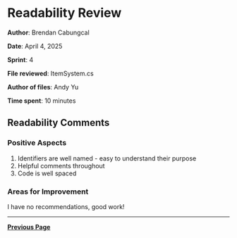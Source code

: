 # Readability Review

**Author**: Brendan Cabungcal

**Date**: April 4, 2025

**Sprint**: 4

**File reviewed**: ItemSystem.cs

**Author of files**: Andy Yu

**Time spent**: 10 minutes

## Readability Comments

### Positive Aspects

1. Identifiers are well named - easy to understand their purpose
2. Helpful comments throughout
3. Code is well spaced

### Areas for Improvement

I have no recommendations, good work!

---

[**Previous Page**](../README.md)

